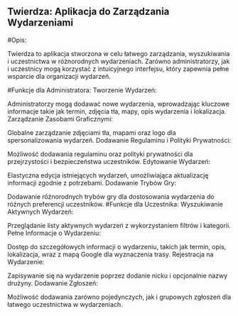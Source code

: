 ## Twierdza: Aplikacja do Zarządzania Wydarzeniami

#Opis:

Twierdza to aplikacja stworzona w celu łatwego zarządzania, wyszukiwania i uczestnictwa w różnorodnych wydarzeniach. Zarówno administratorzy, jak i uczestnicy mogą korzystać z intuicyjnego interfejsu, który zapewnia pełne wsparcie dla organizacji wydarzeń.

#Funkcje dla Administratora:
Tworzenie Wydarzeń:

Administratorzy mogą dodawać nowe wydarzenia, wprowadzając kluczowe informacje takie jak termin, zdjęcia tła, mapy, opis wydarzenia i lokalizacja.
Zarządzanie Zasobami Graficznymi:

Globalne zarządzanie zdjęciami tła, mapami oraz logo dla spersonalizowania wydarzeń.
Dodawanie Regulaminu i Polityki Prywatności:

Możliwość dodawania regulaminu oraz polityki prywatności dla przejrzystości i bezpieczeństwa uczestników.
Edytowanie Wydarzeń:

Elastyczna edycja istniejących wydarzeń, umożliwiająca aktualizację informacji zgodnie z potrzebami.
Dodawanie Trybów Gry:

Dodawanie różnorodnych trybów gry dla dostosowania wydarzenia do różnych preferencji uczestników.
#Funkcje dla Uczestnika:
Wyszukiwanie Aktywnych Wydarzeń:

Przeglądanie listy aktywnych wydarzeń z wykorzystaniem filtrów i kategorii.
Pełne Informacje o Wydarzeniu:

Dostęp do szczegółowych informacji o wydarzeniu, takich jak termin, opis, lokalizacja, wraz z mapą Google dla wyznaczenia trasy.
Rejestracja na Wydarzenie:

Zapisywanie się na wydarzenie poprzez dodanie nicku i opcjonalnie nazwy drużyny.
Dodawanie Zgłoszeń:

Możliwość dodawania zarówno pojedynczych, jak i grupowych zgłoszeń dla łatwego uczestnictwa w wydarzeniach.
